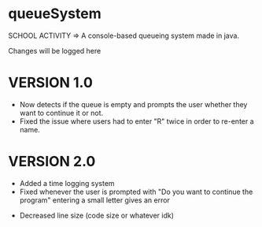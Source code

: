 # queueSystem
SCHOOL ACTIVITY => A console-based queueing system made in java.

Changes will be logged here

# VERSION 1.0
+ Now detects if the queue is empty and prompts the user whether they want to continue it or not.
+ Fixed the issue where users had to enter "R" twice in order to re-enter a name.

# VERSION 2.0
+ Added a time logging system
+ Fixed whenever the user is prompted with "Do you want to continue the program" entering a small letter gives an error
- Decreased line size (code size or whatever idk)
